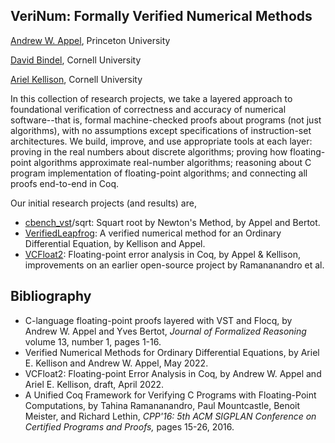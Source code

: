 ## VeriNum: Formally Verified Numerical Methods

[Andrew W. Appel](https://www.cs.princeton.edu/~appel/), Princeton University

[David Bindel](https://www.cs.cornell.edu/~bindel/), Cornell University

[Ariel Kellison](https://ak-2485.github.io/), Cornell University

In this collection of research projects, we take a layered approach to foundational verification
of correctness and accuracy of numerical software--that is,
formal machine-checked proofs about programs (not just algorithms),
with no assumptions except specifications of instruction-set
architectures.  We build, improve, and use appropriate tools at
each layer: proving in the real numbers about discrete
algorithms; proving how floating-point algorithms approximate
real-number algorithms; reasoning about C program implementation
of floating-point algorithms; and connecting all proofs end-to-end
in Coq.

Our initial research projects (and results) are,
- [cbench_vst](https://github.com/cverified/cbench-vst)/sqrt: Squart root by Newton's Method, by Appel and Bertot.
- [VerifiedLeapfrog](https://github.com/VeriNum/VerifiedLeapfrog): A verified numerical method for an Ordinary Differential Equation, by Kellison and Appel.
- [VCFloat2](https://github.com/VeriNum/vcfloat): Floating-point error analysis in Coq, by Appel & Kellison, improvements on an earlier open-source project by Ramananandro et al.

## Bibliography

- C-language floating-point proofs layered with VST and Flocq, by Andrew W. Appel and Yves Bertot, _Journal of Formalized Reasoning_ volume 13, number 1, pages 1-16.
- Verified Numerical Methods for Ordinary Differential Equations, by Ariel E. Kellison and Andrew W. Appel, May 2022.
- VCFloat2: Floating-point Error Analysis in Coq, by Andrew W. Appel and Ariel E. Kellison, draft, April 2022.
- A Unified Coq Framework for Verifying C Programs with Floating-Point Computations, by Tahina Ramananandro,  Paul Mountcastle, Benoit Meister, and Richard Lethin, _CPP'16: 5th ACM SIGPLAN Conference on Certified Programs and Proofs,_ pages 15-26, 2016.
